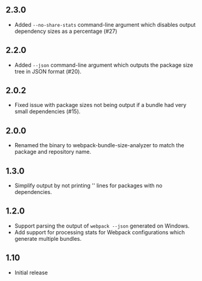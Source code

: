 ## 2.3.0

- Added `--no-share-stats` command-line argument which disables output 
  dependency sizes as a percentage (#27)

## 2.2.0

- Added `--json` command-line argument which outputs the package size
  tree in JSON format (#20).

## 2.0.2

- Fixed issue with package sizes not being output if a bundle had
  very small dependencies (#15).

## 2.0.0

- Renamed the binary to webpack-bundle-size-analyzer
  to match the package and repository name.

## 1.3.0

- Simplify output by not printing '<self>' lines
  for packages with no dependencies.

## 1.2.0

- Support parsing the output of `webpack --json` generated
  on Windows.
- Add support for processing stats for Webpack configurations
  which generate multiple bundles.

## 1.10

- Initial release
